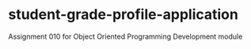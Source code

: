 # student-grade-profile-application
Assignment 010 for Object Oriented Programming Development module
